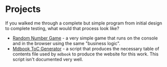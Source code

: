 # Projects

If you walked me through a complete but simple program from initial design to complete testing, what would that process look like?
   - [Random Number Game](https://github.com/JordanMartinez/purescript-random-number-game) - a very simple game that runs on the console and in the browser using the same "business logic".
   - [Mdbook ToC Generator](https://github.com/JordanMartinez/purescript-mdbook-generator) - a script that produces the necessary table of contents file used by `mdbook` to produce the website for this work. This script isn't documented very well.
